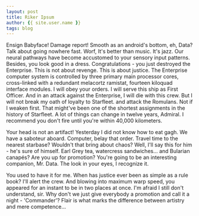 ```yaml
---
layout: post
title: Riker Ipsum
author: {{ site.user.name }}
tags: blog
--- 
```


Ensign Babyface! Damage report! Smooth as an android's bottom, eh, Data? Talk about going nowhere fast. Worf, It's better than music. It's jazz. Our neural pathways have become accustomed to your sensory input patterns. Besides, you look good in a dress. Congratulations - you just destroyed the Enterprise. This is not about revenge. This is about justice. The Enterprise computer system is controlled by three primary main processor cores, cross-linked with a redundant melacortz ramistat, fourteen kiloquad interface modules. I will obey your orders. I will serve this ship as First Officer. And in an attack against the Enterprise, I will die with this crew. But I will not break my oath of loyalty to Starfleet. and attack the Romulans. Not if I weaken first. That might've been one of the shortest assignments in the history of Starfleet. A lot of things can change in twelve years, Admiral. I recommend you don't fire until you're within 40,000 kilometers. 

Your head is not an artifact! Yesterday I did not know how to eat gagh. We have a saboteur aboard. Computer, belay that order. Travel time to the nearest starbase? Wouldn't that bring about chaos? Well, I'll say this for him - he's sure of himself. Earl Grey tea, watercress sandwiches... and Bularian canapés? Are you up for promotion? You're going to be an interesting companion, Mr. Data. The look in your eyes, I recognize it. 

You used to have it for me. When has justice ever been as simple as a rule book? I'll alert the crew. And blowing into maximum warp speed, you appeared for an instant to be in two places at once. I'm afraid I still don't understand, sir. Why don't we just give everybody a promotion and call it a night - 'Commander'? Flair is what marks the difference between artistry and mere competence...
